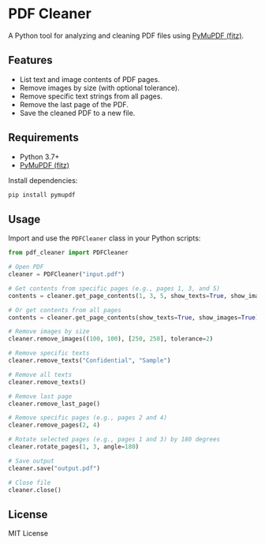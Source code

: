 # PDF Cleaner

A Python tool for analyzing and cleaning PDF files using [PyMuPDF (fitz)](https://pymupdf.readthedocs.io/).

## Features

- List text and image contents of PDF pages.
- Remove images by size (with optional tolerance).
- Remove specific text strings from all pages.
- Remove the last page of the PDF.
- Save the cleaned PDF to a new file.

## Requirements

- Python 3.7+
- [PyMuPDF (fitz)](https://pypi.org/project/PyMuPDF/)

Install dependencies:

```bash
pip install pymupdf
```

## Usage

Import and use the `PDFCleaner` class in your Python scripts:

```python
from pdf_cleaner import PDFCleaner

# Open PDF
cleaner = PDFCleaner("input.pdf")

# Get contents from specific pages (e.g., pages 1, 3, and 5)
contents = cleaner.get_page_contents(1, 3, 5, show_texts=True, show_images=True)

# Or get contents from all pages
contents = cleaner.get_page_contents(show_texts=True, show_images=True)

# Remove images by size
cleaner.remove_images((100, 100), [250, 250], tolerance=2)

# Remove specific texts
cleaner.remove_texts("Confidential", "Sample")

# Remove all texts
cleaner.remove_texts()

# Remove last page
cleaner.remove_last_page()

# Remove specific pages (e.g., pages 2 and 4)
cleaner.remove_pages(2, 4)

# Rotate selected pages (e.g., pages 1 and 3) by 180 degrees
cleaner.rotate_pages(1, 3, angle=180)

# Save output
cleaner.save("output.pdf")

# Close file
cleaner.close()
```

## License

MIT License
